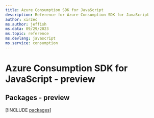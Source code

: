 ```yaml
---
title: Azure Consumption SDK for JavaScript
description: Reference for Azure Consumption SDK for JavaScript
author: xirzec
ms.author: jeffish
ms.data: 09/29/2023
ms.topic: reference
ms.devlang: javascript
ms.service: consumption
---
```

# Azure Consumption SDK for JavaScript - preview
## Packages - preview
[!INCLUDE [packages](consumption-index.md)]